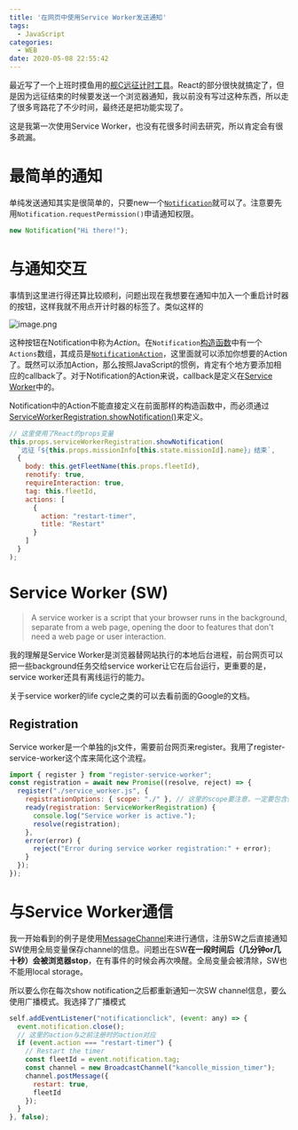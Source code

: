 ```yaml
---
title: '在网页中使用Service Worker发送通知'
tags:
  - JavaScript
categories:
  - WEB
date: 2020-05-08 22:55:42
---
```


最近写了一个上班时摸鱼用的[舰C远征计时工具](https://blog.xiadong.info/kancolle_mission_timer/)。React的部分很快就搞定了，但是因为远征结束的时候要发送一个浏览器通知，我以前没有写过这种东西，所以走了很多弯路花了不少时间，最终还是把功能实现了。

这是我第一次使用Service Worker，也没有花很多时间去研究，所以肯定会有很多疏漏。

<!-- more -->

# 最简单的通知

单纯发送通知其实是很简单的，只要new一个[`Notification`](https://developer.mozilla.org/en-US/docs/Web/API/notification)就可以了。注意要先用`Notification.requestPermission()`申请通知权限。

```javascript
new Notification("Hi there!");
```

# 与通知交互

事情到这里进行得还算比较顺利，问题出现在我想要在通知中加入一个重启计时器的按钮，这样我就不用点开计时器的标签了。类似这样的

![image.png](https://i.loli.net/2020/05/10/m9rcIC4XV6KNFLz.png)

这种按钮在Notification中称为*Action*。在`Notification`[构造函数](https://developer.mozilla.org/en-US/docs/Web/API/Notification/Notification)中有一个`Actions`数组，其成员是[`NotificationAction`](https://developer.mozilla.org/en-US/docs/Web/API/NotificationAction)，这里面就可以添加你想要的Action了。既然可以添加Action，那么按照JavaScript的惯例，肯定有个地方要添加相应的callback了。对于Notification的Action来说，callback是定义在[Service Worker](https://developers.google.com/web/fundamentals/primers/service-workers)中的。

Notification中的Action不能直接定义在前面那样的构造函数中，而必须通过[ServiceWorkerRegistration.showNotification()](https://developer.mozilla.org/en-US/docs/Web/API/ServiceWorkerRegistration/showNotification)来定义。

```javascript
// 这里使用了React的props变量
this.props.serviceWorkerRegistration.showNotification(
  `远征「${this.props.missionInfo[this.state.missionId].name}」结束`,
  {
    body: this.getFleetName(this.props.fleetId),
    renotify: true,
    requireInteraction: true,
    tag: this.fleetId,
    actions: [
      {
        action: "restart-timer",
        title: "Restart"
      }
    ]
  }
);
```

# Service Worker (SW)

> A service worker is a script that your browser runs in the background, separate from a web page, opening the door to features that don't need a web page or user interaction.

我的理解是Service Worker是浏览器替网站执行的本地后台进程，前台网页可以把一些background任务交给service worker让它在后台运行，更重要的是，service worker还具有离线运行的能力。

关于service worker的life cycle之类的可以去看前面的Google的文档。

## Registration

Service worker是一个单独的js文件，需要前台网页来register。我用了register-service-worker这个库来简化这个流程。

```javascript
import { register } from "register-service-worker";
const registration = await new Promise((resolve, reject) => {
  register("./service_worker.js", {
    registrationOptions: { scope: "./" }, // 这里的scope要注意，一定要包含你要控制的页面路径
    ready(registration: ServiceWorkerRegistration) {
      console.log("Service worker is active.");
      resolve(registration);
    },
    error(error) {
      reject("Error during service worker registration:" + error);
    }
  });
});
```

# 与Service Worker通信

我一开始看到的例子是使用[MessageChannel](https://developer.mozilla.org/en-US/docs/Web/API/MessageChannel)来进行通信，注册SW之后直接通知SW使用全局变量保存channel的信息。问题出在SW**在一段时间后（几分钟or几十秒）会被浏览器stop**，在有事件的时候会再次唤醒。全局变量会被清除，SW也不能用local storage。

所以要么你在每次show notification之后都重新通知一次SW channel信息，要么使用广播模式。我选择了广播模式

```javascript
self.addEventListener("notificationclick", (event: any) => {
  event.notification.close();
  // 这里的action与之前注册时的action对应
  if (event.action === "restart-timer") {
    // Restart the timer
    const fleetId = event.notification.tag;
    const channel = new BroadcastChannel("kancolle_mission_timer");
    channel.postMessage({
      restart: true,
      fleetId
    });
  }
}, false);
```

